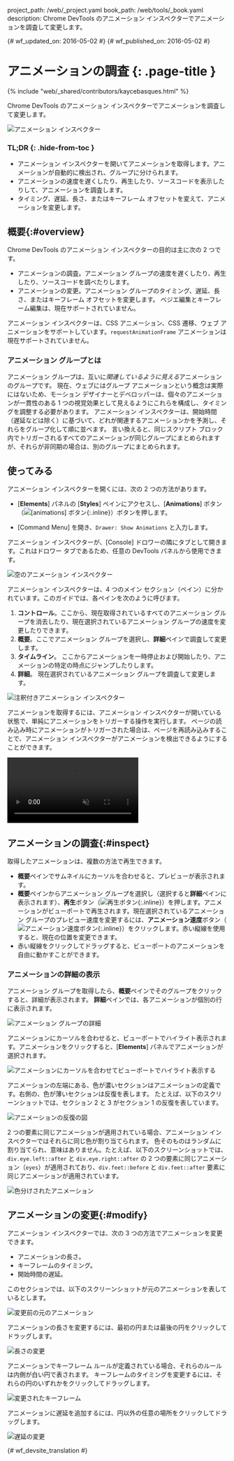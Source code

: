project_path: /web/_project.yaml
book_path: /web/tools/_book.yaml
description: Chrome DevTools のアニメーション インスペクターでアニメーションを調査して変更します。

{# wf_updated_on: 2016-05-02 #}
{# wf_published_on: 2016-05-02 #}

# アニメーションの調査 {: .page-title }

{% include "web/_shared/contributors/kaycebasques.html" %}

Chrome DevTools のアニメーション インスペクターでアニメーションを調査して変更します。


![アニメーション インスペクター](imgs/animation-inspector.png)


### TL;DR {: .hide-from-toc }
- アニメーション インスペクターを開いてアニメーションを取得します。アニメーションが自動的に検出され、グループに分けられます。
- アニメーションの速度を遅くしたり、再生したり、ソースコードを表示したりして、アニメーションを調査します。
- タイミング、遅延、長さ、またはキーフレーム オフセットを変えて、アニメーションを変更します。


##  概要{:#overview}

Chrome DevTools のアニメーション インスペクターの目的は主に次の 2 つです。 

* アニメーションの調査。アニメーション グループの速度を遅くしたり、再生したり、ソースコードを調べたりします。
* アニメーションの変更。アニメーション グループのタイミング、遅延、長さ、またはキーフレーム オフセットを変更します。
ベジエ編集とキーフレーム編集は、現在サポートされていません。
 

アニメーション インスペクターは、CSS アニメーション、CSS 遷移、ウェブ アニメーションをサポートしています。`requestAnimationFrame` アニメーションは現在サポートされていません。



###  アニメーション グループとは

アニメーション グループは、互いに*関連しているように見える*アニメーションのグループです。
現在、ウェブにはグループ アニメーションという概念は実際にはないため、モーション デザイナーとデベロッパーは、個々のアニメーションが一貫性のある 1 つの視覚効果として見えるようにこれらを構成し、タイミングを調整する必要があります。
アニメーション インスペクターは、開始時間（遅延などは除く）に基づいて、どれが関連するアニメーションかを予測し、それらをグループ化して順に並べます。
言い換えると、同じスクリプト ブロック内でトリガーされるすべてのアニメーションが同じグループにまとめられますが、それらが非同期の場合は、別のグループにまとめられます。

 

##  使ってみる

アニメーション インスペクターを開くには、次の 2 つの方法があります。

* [**Elements**] パネルの [**Styles**] ペインにアクセスし、[**Animations**] ボタン（![[animations] ボタン](imgs/animations-button.png){:.inline}）ボタンを押します。

 
* [Command Menu] を開き、`Drawer: Show Animations` と入力します。 

アニメーション インスペクターが、[Console] ドロワーの隣にタブとして開きます。これはドロワー タブであるため、任意の DevTools パネルから使用できます。
 

![空のアニメーション インスペクター](imgs/empty-ai.png)

アニメーション インスペクターは、4 つのメイン セクション（ペイン）に分かれています。このガイドでは、各ペインを次のように呼びます。


1. **コントロール**。ここから、現在取得されているすべてのアニメーション グループを消去したり、現在選択されているアニメーション グループの速度を変更したりできます。
2. **概要**。ここでアニメーション グループを選択し、**詳細**ペインで調査して変更します。
3. **タイムライン**。
ここからアニメーションを一時停止および開始したり、アニメーションの特定の時点にジャンプしたりします。
4. **詳細**。
現在選択されているアニメーション グループを調査して変更します。
 

![注釈付きアニメーション インスペクター](imgs/annotated-animation-inspector.png)

アニメーションを取得するには、アニメーション インスペクターが開いている状態で、単純にアニメーションをトリガーする操作を実行します。
ページの読み込み時にアニメーションがトリガーされた場合は、ページを再読み込みすることで、アニメーション インスペクターがアニメーションを検出できるようにすることができます。

 

<video src="animations/capture-animations.mp4"
       autoplay loop muted controls></video>

##  アニメーションの調査{:#inspect}

取得したアニメーションは、複数の方法で再生できます。

* **概要**ペインでサムネイルにカーソルを合わせると、プレビューが表示されます。
* **概要**ペインからアニメーション グループを選択し（選択すると**詳細**ペインに表示されます）、**再生**ボタン（![再生ボタン](imgs/replay-button.png){:.inline}）を押します。アニメーションがビューポートで再生されます。現在選択されているアニメーション グループのプレビュー速度を変更するには、**アニメーション速度**ボタン（![アニメーション速度ボタン](imgs/animation-speed-buttons.png){:.inline}）をクリックします。赤い縦線を使用すると、現在の位置を変更できます。
* 赤い縦線をクリックしてドラッグすると、ビューポートのアニメーションを自由に動かすことができます。 

###  アニメーションの詳細の表示

アニメーション グループを取得したら、**概要**ペインでそのグループをクリックすると、詳細が表示されます。
**詳細**ペインでは、各アニメーションが個別の行に表示されます。
 

![アニメーション グループの詳細](imgs/animation-group-details.png)

アニメーションにカーソルを合わせると、ビューポートでハイライト表示されます。アニメーションをクリックすると、[**Elements**] パネルでアニメーションが選択されます。
 

![アニメーションにカーソルを合わせてビューポートでハイライト表示する](imgs/highlight-animation.png)


アニメーションの左端にある、色が濃いセクションはアニメーションの定義です。右側の、色が薄いセクションは反復を表します。
たとえば、以下のスクリーンショットでは、セクション 2 と 3 がセクション 1 の反復を表しています。
 

![アニメーションの反復の図](imgs/animation-iterations.png)

2 つの要素に同じアニメーションが適用されている場合、アニメーション インスペクターではそれらに同じ色が割り当てられます。
色そのものはランダムに割り当てられ、意味はありません。たとえば、以下のスクリーンショットでは、`div.eye.left::after` と `div.eye.right::after` の 2 つの要素に同じアニメーション（`eyes`）が適用されており、`div.feet::before` と `div.feet::after` 要素に同じアニメーションが適用されています。



 

![色分けされたアニメーション](imgs/color-coded-animations.png)

##  アニメーションの変更{:#modify}

アニメーション インスペクターでは、次の 3 つの方法でアニメーションを変更できます。

* アニメーションの長さ。
* キーフレームのタイミング。
* 開始時間の遅延。

このセクションでは、以下のスクリーンショットが元のアニメーションを表しているとします。


![変更前の元のアニメーション](imgs/modify-original.png)

アニメーションの長さを変更するには、最初の円または最後の円をクリックしてドラッグします。


![長さの変更](imgs/modify-duration.png)

アニメーションでキーフレーム ルールが定義されている場合、それらのルールは内側が白い円で表されます。
キーフレームのタイミングを変更するには、それらの円のいずれかをクリックしてドラッグします。


![変更されたキーフレーム](imgs/modify-keyframe.png)

アニメーションに遅延を追加するには、円以外の任意の場所をクリックしてドラッグします。
 

![遅延の変更](imgs/modify-delay.png)


{# wf_devsite_translation #}
